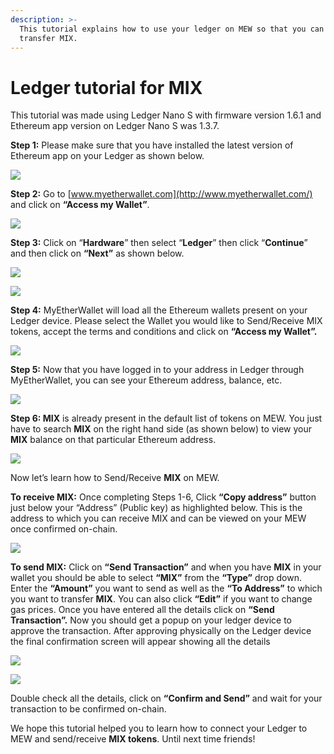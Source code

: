 ```yaml
---
description: >-
  This tutorial explains how to use your ledger on MEW so that you can vie and
  transfer MIX.
---
```


# Ledger tutorial for MIX

This tutorial was made using Ledger Nano S with firmware version 1.6.1 and Ethereum app version on Ledger Nano S was 1.3.7.

**Step 1:** Please make sure that you have installed the latest version of Ethereum app on your Ledger as shown below.

![](../../.gitbook/assets/1%20%281%29.png)

**Step 2:** Go to [www.myetherwallet.com](http://www.myetherwallet.com/) and click on **“Access my Wallet”**.

![](../../.gitbook/assets/2%20%281%29.png)

**Step 3:** Click on “**Hardware**” then select “**Ledger**” then click “**Continue**” and then click on **“Next”** as shown below.

![](../../.gitbook/assets/3%20%282%29.png)

![](../../.gitbook/assets/4%20%284%29.png)

**Step 4:** MyEtherWallet will load all the Ethereum wallets present on your Ledger device. Please select the Wallet you would like to Send/Receive MIX tokens, accept the terms and conditions and click on **“Access my Wallet”.**

![](../../.gitbook/assets/5.png)

**Step 5:** Now that you have logged in to your address in Ledger through MyEtherWallet, you can see your Ethereum address, balance, etc.

![](../../.gitbook/assets/6%20%282%29.png)

**Step 6: MIX** is already present in the default list of tokens on MEW. You just have to search **MIX** on the right hand side \(as shown below\) to view your **MIX** balance on that particular Ethereum address.

![](../../.gitbook/assets/7%20%281%29.png)

Now let’s learn how to Send/Receive **MIX** on MEW.

**To receive MIX:** Once completing Steps 1-6, Click **“Copy address”** button just below your “Address” \(Public key\) as highlighted below. This is the address to which you can receive MIX and can be viewed on your MEW once confirmed on-chain.

![](../../.gitbook/assets/8%20%282%29.png)

**To send MIX:** Click on **“Send Transaction”** and when you have **MIX** in your wallet you should be able to select **“MIX”** from the **“Type”** drop down. Enter the **“Amount”** you want to send as well as the **“To Address”** to which you want to transfer **MIX**. You can also click **“Edit”** if you want to change gas prices. Once you have entered all the details click on **“Send Transaction”.** Now you should get a popup on your ledger device to approve the transaction. After approving physically on the Ledger device the final confirmation screen will appear showing all the details

![](../../.gitbook/assets/9.png)

![](../../.gitbook/assets/10%20%282%29.png)

Double check all the details, click on **“Confirm and Send”** and wait for your transaction to be confirmed on-chain.

We hope this tutorial helped you to learn how to connect your Ledger to MEW and send/receive **MIX tokens**. Until next time friends!

